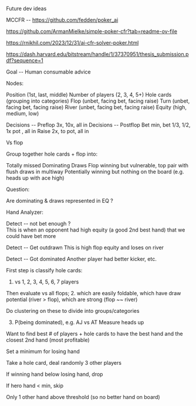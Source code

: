 
Future dev ideas

MCCFR -- https://github.com/fedden/poker_ai

https://github.com/ArmanMielke/simple-poker-cfr?tab=readme-ov-file

https://rnikhil.com/2023/12/31/ai-cfr-solver-poker.html

https://dash.harvard.edu/bitstream/handle/1/37370951/thesis_submission.pdf?sequence=1


Goal -- Human consumable advice

Nodes:

Position (1st, last, middle)
Number of players (2, 3, 4, 5+)
Hole cards (grouping into categories)
Flop (unbet, facing bet, facing raise)
Turn (unbet, facing bet, facing raise)
River (unbet, facing bet, facing raise)
Equity (high, medium, low)


Decisions -- Preflop
3x, 10x, all in 
Decisions -- Postflop
Bet min, bet 1/3, 1/2, 1x pot , all in 
Raise 2x, to pot, all in

Vs flop 


Group together hole cards + flop into:

Totally missed
Dominating
Draws
Flop winning but vulnerable, top pair with flush draws in multiway
Potentially winning but nothing on the board (e.g. heads up with ace high)

Question:

Are dominating & draws represented in EQ ? 


Hand Analyzer:

Detect -- not bet enough ?  
This is when an opponent had high equity (a good 2nd best hand) that we could have bet more

Detect -- Get outdrawn
This is high flop equity and loses on river

Detect -- Got dominated 
Another player had better kicker, etc.


First step is classify hole cards:

1. vs 1, 2, 3, 4, 5, 6, 7 players

Then evaluate vs all flops;
2. which are easily foldable, which have draw potential (river > flop), which are strong (flop ~~ river)

Do clustering on these to divide into groups/categories

3.  P(being dominated), e.g. AJ vs AT
Measure heads up 


Want to find best # of players + hole cards to have the 
best hand and the closest 2nd hand (most profitable)

Set a minimum for losing hand

Take a hole card,
deal randomly 3 other players

If winning hand below losing hand, drop

If hero hand < min, skip

Only 1 other hand above threshold (so no better hand on board)